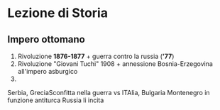 # Lezione di Storia

## Impero ottomano
1. Rivoluzione **1876-1877** + guerra contro la russia (**'77**)
2. Rivoluzione "Giovani Tuchi" 1908 + annessione Bosnia-Erzegovina all'impero asburgico
3. 
Serbia, GreciaSconfitta nella guerra vs ITAlia, Bulgaria  Montenegro in funzione antiturca
Russia li incita
<!--stackedit_data:
eyJoaXN0b3J5IjpbMTM2NzIxNzYyMV19
-->